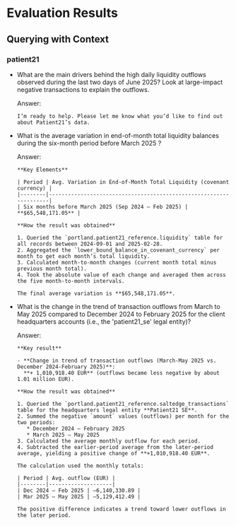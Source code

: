 # Evaluation Results

## Querying with Context

### patient21

- What are the main drivers behind the high daily liquidity outflows observed during the last two days of June 2025? Look at large-impact negative transactions to explain the outflows.

   Answer:

      I’m ready to help. Please let me know what you’d like to find out about Patient21’s data.

- What is the average variation in end-of-month total liquidity balances during the six-month period before March 2025 ?

   Answer:

      **Key Elements**

      | Period | Avg. Variation in End‑of‑Month Total Liquidity (covenant currency) |
      |--------|-------------------------------------------------------------------|
      | Six months before March 2025 (Sep 2024 – Feb 2025) | **$65,548,171.05** |

      **How the result was obtained**

      1. Queried the `portland.patient21_reference.liquidity` table for all records between 2024‑09‑01 and 2025‑02‑28.  
      2. Aggregated the `lower_bound_balance_in_covenant_currency` per month to get each month’s total liquidity.  
      3. Calculated month‑to‑month changes (current month total minus previous month total).  
      4. Took the absolute value of each change and averaged them across the five month‑to‑month intervals.  

      The final average variation is **$65,548,171.05**.

- What is the change in the trend of transaction outflows from March to May 2025 compared to December 2024 to February 2025 for the client headquarters accounts (i.e., the 'patient21_se' legal entity)?

   Answer:

      **Key result**

      - **Change in trend of transaction outflows (March‑May 2025 vs. December 2024‑February 2025)**:  
        **+ 1,010,918.40 EUR** (outflows became less negative by about 1.01 million EUR).

      **How the result was obtained**

      1. Queried the `portland.patient21_reference.saltedge_transactions` table for the headquarters legal entity **Patient21 SE**.  
      2. Summed the negative `amount` values (outflows) per month for the two periods:
         * December 2024 – February 2025  
         * March 2025 – May 2025  
      3. Calculated the average monthly outflow for each period.  
      4. Subtracted the earlier‑period average from the later‑period average, yielding a positive change of **+1,010,918.40 EUR**.  

      The calculation used the monthly totals:

      | Period | Avg. outflow (EUR) |
      |--------|--------------------|
      | Dec 2024 – Feb 2025 | –6,140,330.89 |
      | Mar 2025 – May 2025 | –5,129,412.49 |

      The positive difference indicates a trend toward lower outflows in the later period.

